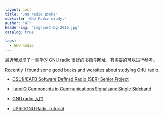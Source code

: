```yaml
---
layout: post
title: "GNU radio Books"
subtitle: 'GNU Radio study.'
author: "WT"
header-img: "img/post-bg-2015.jpg"
catalog: true

tags:
  - GNU Radio
---
```



最近我发现了一些学习 GNU radio 很好的书籍与网址，有需要的可以进行参考。

Recently, I found some good books and websites about studying GNU radio. 

- [CSUN/EAFB Software Defined Radio (SDR) Senior Project](http://www.csun.edu/~skatz/katzpage/sdr_project/sdrproject.html)

- [I and Q Components in Communications Signalsand Single Sideband](http://www.csun.edu/~skatz/katzpage/sdr_project/sdr/IandQ%20_and_Sideband_7_10.pdf)

- [GNU radio 入门](https://github.com/zhouwt612/Books/blob/master/GNU%20radio/GNU%20radio%20%E5%85%A5%E9%97%A8.pdf)

- [USRP/GNU Radio Tutorial](https://github.com/zhouwt612/Books/blob/master/GNU%20radio/USRPGNU%20Radio%20Tutorial.pdf)

